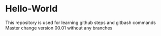 # Hello-World
This repository is used for learning github steps and gitbash commands
Master change version 00.01 without any branches
